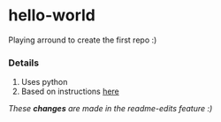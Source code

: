 # hello-world
Playing arround to create the first repo :) 
### Details 
1. Uses python 
2. Based on instructions [here](https://guides.github.com/activities/hello-world/#pr)

*These **changes** are made in the readme-edits feature :)*

